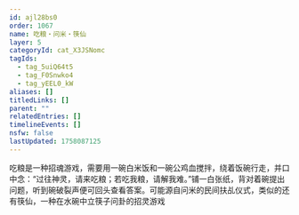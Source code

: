 ```yaml
---
id: ajl28bs0
order: 1067
name: 吃粮・问米・筷仙
layer: 5
categoryId: cat_X3JSNomc
tagIds:
  - tag_5uiQ64t5
  - tag_F0Snwko4
  - tag_yEEL0_kW
aliases: []
titledLinks: []
parent: ""
relatedEntries: []
timelineEvents: []
nsfw: false
lastUpdated: 1758087125
---
```


吃粮是一种招魂游戏，需要用一碗白米饭和一碗公鸡血搅拌，绕着饭碗行走，并口中念：“过往神灵，请来吃粮；若吃我粮，请解我难。”铺一白张纸，背对着碗提出问题，听到碗破裂声便可回头查看答案。可能源自问米的民间扶乩仪式，类似的还有筷仙，一种在水碗中立筷子问卦的招灵游戏